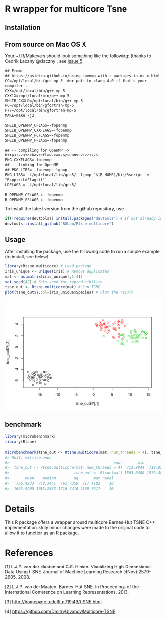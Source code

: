 <!-- README.md is generated from README.Rmd. Please edit that file -->
R wrapper for multicore Tsne
============================

Installation
------------


From source on Mac OS X
-----------------------
Your ~/.R/Makevars should look something like the following: (thanks to Cedrik Laczny @claczny , see [issue 5](https://github.com/RGLab/Rtsne.multicore/issues/5))
```
## From:
## https://asieira.github.io/using-openmp-with-r-packages-in-os-x.html
CC=/opt/local/bin/gcc-mp-5  #or path to clang-4.0 if that's your compiler..
CXX=/opt/local/bin/g++-mp-5
CXX1X=/opt/local/bin/g++-mp-5
SHLIB_CXXLD=/opt/local/bin/g++-mp-5
FC=/opt/local/bin/gfortran-mp-5
F77=/opt/local/bin/gfortran-mp-5
MAKE=make -j2

SHLIB_OPENMP_CFLAGS=-fopenmp
SHLIB_OPENMP_CXXFLAGS=-fopenmp
SHLIB_OPENMP_FCFLAGS=-fopenmp
SHLIB_OPENMP_FFLAGS=-fopenmp

## -- compiling for OpenMP -> https://stackoverflow.com/a/5008957/271775
PKG_CXXFLAGS=-fopenmp
## -- linking for OpenMP
## PKG_LIBS= -fopenmp -lgomp
PKG_LIBS= -L/opt/local/lib/gcc5/ -lgomp `$(R_HOME)/bin/Rscript -e "Rcpp:::LdFlags()"`
LDFLAGS = -L/opt/local/lib/gcc5/

R_OPENMP_CFLAGS = -fopenmp
R_OPENMP_FFLAGS = -fopenmp
```

To install the latest version from the github repository, use:

``` r
if(!require(devtools)) install.packages("devtools") # If not already installed
devtools::install_github("RGLab/Rtsne.multicore")
```

Usage
-----

After installing the package, use the following code to run a simple example (to install, see below).

``` r
library(Rtsne.multicore) # Load package
iris_unique <- unique(iris) # Remove duplicates
mat <- as.matrix(iris_unique[,1:4])
set.seed(42) # Sets seed for reproducibility
tsne_out <- Rtsne.multicore(mat) # Run TSNE
plot(tsne_out$Y,col=iris_unique$Species) # Plot the result
```

![](tools/example-1.png)

benchmark
---------

``` r
library(microbenchmark)
library(Rtsne)

microbenchmark(tsne_out <- Rtsne.multicore(mat, num_threads = 4), tsne_out <- Rtsne(mat), times = 10)
#> Unit: milliseconds
#>                                               expr       min        lq
#>  tsne_out <- Rtsne.multicore(mat, num_threads = 4)  712.8844  718.0569
#>                             tsne_out <- Rtsne(mat) 1563.8488 1579.4824
#>       mean    median        uq       max neval
#>   756.4233  738.3441  761.7358  917.4102    10
#>  1663.9205 1615.2332 1716.7410 1860.7617    10
```

Details
=======

This R package offers a wrapper around multicore Barnes-Hut TSNE C++ implementation. Only minor changes were made to the original code to allow it to function as an R package.

References
==========

\[1\] L.J.P. van der Maaten and G.E. Hinton. Visualizing High-Dimensional Data Using t-SNE. Journal of Machine Learning Research 9(Nov):2579-2605, 2008.

\[2\] L.J.P. van der Maaten. Barnes-Hut-SNE. In Proceedings of the International Conference on Learning Representations, 2013.

\[3\] <http://homepage.tudelft.nl/19j49/t-SNE.html>

\[4\] <https://github.com/DmitryUlyanov/Multicore-TSNE>

